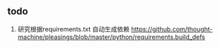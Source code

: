 ## todo

1. 研究根据requirements.txt 自动生成依赖
https://github.com/thought-machine/pleasings/blob/master/python/requirements.build_defs